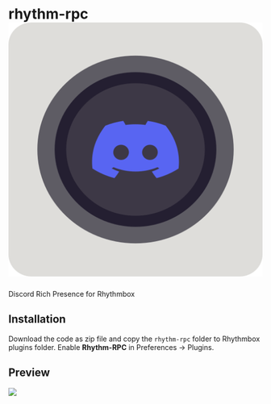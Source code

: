 # rhythm-rpc <img src=rhythm-rpc/icon.png align=right/>
Discord Rich Presence for Rhythmbox

## Installation

Download the code as zip file and copy the `rhythm-rpc` folder to Rhythmbox plugins folder.
Enable **Rhythm-RPC** in Preferences -> Plugins.

## Preview

<img src=preview.gif/>
